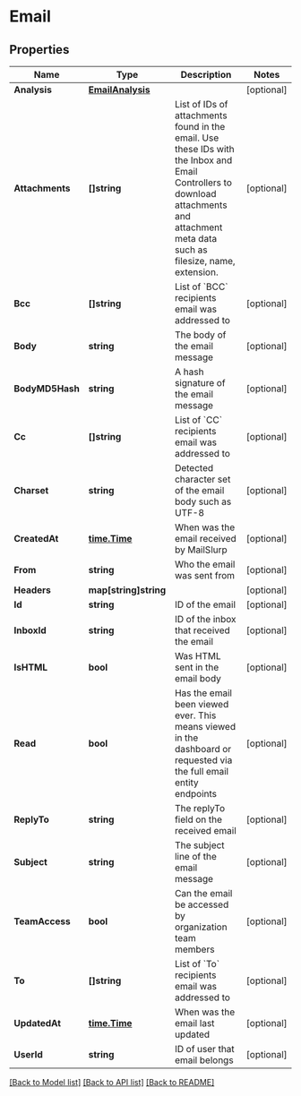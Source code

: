# Email

## Properties

Name | Type | Description | Notes
------------ | ------------- | ------------- | -------------
**Analysis** | [**EmailAnalysis**](EmailAnalysis.md) |  | [optional] 
**Attachments** | **[]string** | List of IDs of attachments found in the email. Use these IDs with the Inbox and Email Controllers to download attachments and attachment meta data such as filesize, name, extension. | [optional] 
**Bcc** | **[]string** | List of &#x60;BCC&#x60; recipients email was addressed to | [optional] 
**Body** | **string** | The body of the email message | [optional] 
**BodyMD5Hash** | **string** | A hash signature of the email message | [optional] 
**Cc** | **[]string** | List of &#x60;CC&#x60; recipients email was addressed to | [optional] 
**Charset** | **string** | Detected character set of the email body such as UTF-8 | [optional] 
**CreatedAt** | [**time.Time**](time.Time.md) | When was the email received by MailSlurp | [optional] 
**From** | **string** | Who the email was sent from | [optional] 
**Headers** | **map[string]string** |  | [optional] 
**Id** | **string** | ID of the email | [optional] 
**InboxId** | **string** | ID of the inbox that received the email | [optional] 
**IsHTML** | **bool** | Was HTML sent in the email body | [optional] 
**Read** | **bool** | Has the email been viewed ever. This means viewed in the dashboard or requested via the full email entity endpoints | [optional] 
**ReplyTo** | **string** | The replyTo field on the received email | [optional] 
**Subject** | **string** | The subject line of the email message | [optional] 
**TeamAccess** | **bool** | Can the email be accessed by organization team members | [optional] 
**To** | **[]string** | List of &#x60;To&#x60; recipients email was addressed to | [optional] 
**UpdatedAt** | [**time.Time**](time.Time.md) | When was the email last updated | [optional] 
**UserId** | **string** | ID of user that email belongs | [optional] 

[[Back to Model list]](../README.md#documentation-for-models) [[Back to API list]](../README.md#documentation-for-api-endpoints) [[Back to README]](../README.md)


